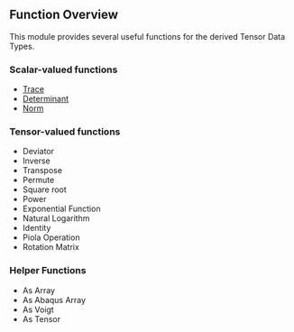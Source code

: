 ## Function Overview

This module provides several useful functions for the derived Tensor Data Types.

### Scalar-valued functions
- [Trace](functions/trace)
- [Determinant](functions/determinant)
- [Norm](functions/norm)

### Tensor-valued functions
- Deviator
- Inverse
- Transpose
- Permute
- Square root
- Power
- Exponential Function
- Natural Logarithm
- Identity
- Piola Operation
- Rotation Matrix

### Helper Functions
- As Array
- As Abaqus Array
- As Voigt
- As Tensor
